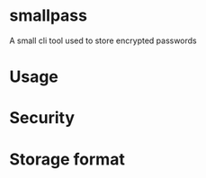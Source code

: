 # smallpass
A small cli tool used to store encrypted passwords

# Usage

# Security

# Storage format
